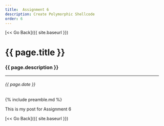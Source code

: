 ```yaml
---
title:  Assignment 6
description: Create Polymorphic Shellcode
order: 6
---
```


[&lt;&lt; Go Back]({{ site.baseurl }})


# {{ page.title }}
### {{ page.description }}
___
###### {{ page.date }}


{% include preamble.md %}


This is my post for Assignment 6


[&lt;&lt; Go Back]({{ site.baseurl }})
